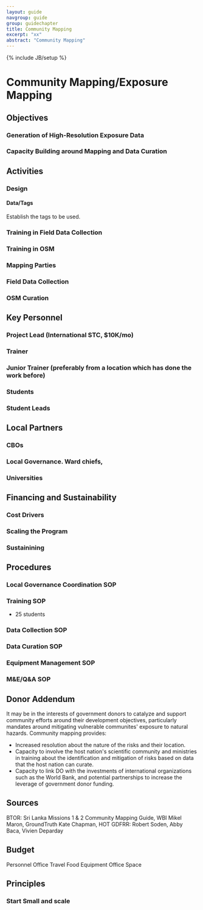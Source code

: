 ```yaml
---
layout: guide
navgroup: guide
group: guidechapter
title: Community Mapping
excerpt: "xx"
abstract: "Community Mapping"
---
```

{% include JB/setup %}

# Community Mapping/Exposure Mapping

## Objectives

### Generation of High-Resolution Exposure Data
### Capacity Building around Mapping and Data Curation

## Activities

### Design

#### Data/Tags
Establish the tags to be used.

#### 

### Training in Field Data Collection
### Training in OSM
### Mapping Parties
### Field Data Collection
### OSM Curation

## Key Personnel

### Project Lead (International STC, $10K/mo)
### Trainer
### Junior Trainer (preferably from a location which has done the work before)
### Students
### Student Leads

## Local Partners

### CBOs
### Local Governance. Ward chiefs, 
### Universities

## Financing and Sustainability

### Cost Drivers
### Scaling the Program
### Sustainining

## Procedures

### Local Governance Coordination SOP
### Training SOP
* 25 students

### Data Collection SOP
### Data Curation SOP
### Equipment Management SOP
### M&E/Q&A SOP

## Donor Addendum
It may be in the interests of government donors to catalyze and support community efforts around their development objectives, particularly mandates around mitigating vulnerable communites' exposure to natural hazards. Community mapping provides:

* Increased resolution about the nature of the risks and their location.
* Capacity to involve the host nation's scientific community and ministries in training about the identification and mitigation of risks based on data that the host nation can curate.
* Capacity to link DO with the investments of international organizations such as the World Bank, and potential partnerships to increase the leverage of government donor funding.

## Sources
BTOR: Sri Lanka Missions 1 &amp; 2
Community Mapping Guide, WBI
Mikel Maron, GroundTruth
Kate Chapman, HOT
GDFRR: Robert Soden, Abby Baca, Vivien Deparday

## Budget

Personnel
Office
Travel
Food
Equipment
Office Space

## Principles

### Start Small and scale





